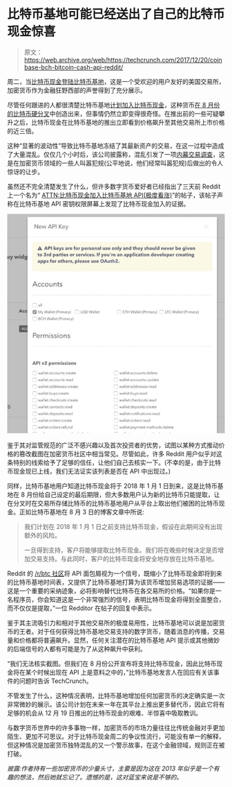 # 比特币基地可能已经送出了自己的比特币现金惊喜

> 原文：<https://web.archive.org/web/https://techcrunch.com/2017/12/20/coinbase-bch-bitcoin-cash-api-reddit/>

周二，当[比特币现金登陆比特币基地](https://web.archive.org/web/20230403082542/https://techcrunch.com/2017/12/19/coinbase-now-lets-you-buy-and-sell-bitcoin-cash/)，这是一个受欢迎的用户友好的美国交易所，加密货币作为金融狂野西部的声誉得到了充分展示。

尽管任何跟进的人都很清楚比特币基地[计划加入比特币现金](https://web.archive.org/web/20230403082542/https://blog.coinbase.com/update-on-bitcoin-cash-8a67a7e8dbdf)，这种货币[在 8 月份的比特币硬分叉](https://web.archive.org/web/20230403082542/https://techcrunch.com/2017/08/02/wtf-is-bitcoin-cash-and-is-it-worth-anything/)中创造出来，但事情仍然立即变得很奇怪。在推出前的一些可疑攀升之后，比特币现金在比特币基地的推出立即看到价格飙升至其他交易所上市价格的近三倍。

这种“显著的波动性”导致比特币基地冻结了其最新资产的交易，在这一过程中造成了大量混乱。仅仅几个小时后，该公司披露称，混乱引发了一项[内幕交易调查](https://web.archive.org/web/20230403082542/https://techcrunch.com/2017/12/19/coinbase-inside-information-bitcoin-cash-launch/)，这是在加密货币领域的一些人叫嚣犯规(公平地说，他们经常叫嚣犯规)后做出的令人惊讶的让步。

虽然还不完全清楚发生了什么，但许多数字货币爱好者已经指出了三天前 Reddit 上一个名为“ [ATTN:比特币现金加入比特币基地 API(极度看涨)](https://web.archive.org/web/20230403082542/https://www.reddit.com/r/btc/comments/7kfzbi/attn_bitcoin_cash_added_to_coinbase_api_extremely/)”的帖子，该帖子声称在比特币基地 API 密钥权限屏幕上发现了比特币现金加入的证据。

![](img/94869180d1910fd3e1493472be60a222.png)

鉴于其对监管规范的广泛不感兴趣以及首次投资者的优势，试图以某种方式推动价格的篡改截图在加密货币社区中相当常见。尽管如此，许多 Reddit 用户似乎对这条特别的线索给予了足够的信任，让他们自己去核实一下。(不幸的是，由于比特币现金现已上线，我们无法证实该列表是否在 API 中出现过。)

同样，比特币基地用户知道比特币现金将于 2018 年 1 月 1 日到来，这是比特币基地在 8 月份给自己设定的最后期限，但大多数用户认为新的比特币只能提取，让在分叉时在交易所存储比特币的比特币基地用户从平台上取出他们被困的比特币现金。正如比特币基地在 8 月 3 日的博客文章中所说:

> 我们计划在 2018 年 1 月 1 日之前支持比特币现金，假设在此期间没有出现额外的风险。
> 
> 一旦得到支持，客户将能够提取比特币现金。我们将在晚些时候决定是否增加交易支持。与此同时，客户的比特币现金将安全地存放在比特币基地。

Reddit 的 [/r/btc 社区](https://web.archive.org/web/20230403082542/https://www.reddit.com/r/btc/)将 API 面包屑视为一个信号，既缩小了比特币现金即将到来的比特币基地时间表，又提供了比特币基地打算为该货币增加贸易选项的证据——这是一个重要的采纳迹象，必将影响替代比特币在各交易所的价格。“如果你是一名程序员，你会知道这是一个非常强烈的信号，表明比特币现金将得到全面整合，而不仅仅是提取，”一位 Redditor 在帖子的回复中表示。

鉴于其主流吸引力和相对于其他交易所的极度易用性，比特币基地可以说是加密货币的王者。对于任何获得比特币基地交易支持的数字货币，随着消息的传播，交易量和价格都将普遍飙升。显然，任何关注潜在的比特币基地 API 提示或其他微妙的后端信号的人都有可能是为了从这种飙升中获利。

“我们无法核实截图。但我们在 8 月份公开宣布将支持比特币现金，因此比特币现金将在某个时候出现在 API 上是意料之中的，”比特币基地发言人在回应有关该事件的问题时告诉 TechCrunch。

不管发生了什么，这种情况表明，比特币基地增加任何加密货币的决定确实是一次非常微妙的展示。该公司计划在未来一年在其平台上推出更多替代币，因此它将有足够的机会从 12 月 19 日推出的比特币现金的艰难、半惊喜中吸取教训。

与数字货币世界中的许多事物一样，加密货币的市场力量往往比传统金融对手更加陌生、更加不可思议。对于比特币现金周二的争议性流行，可能没有单一的解释，但这种情况是加密货币独特混乱的又一个警示故事，在这个金融领域，规则正在被打破。

*披露:作者持有一些加密货币的少量头寸，主要是因为这在 2013 年似乎是一个有趣的想法，然后她就忘记了。遗憾的是，这对蓝宝来说是不够的。*